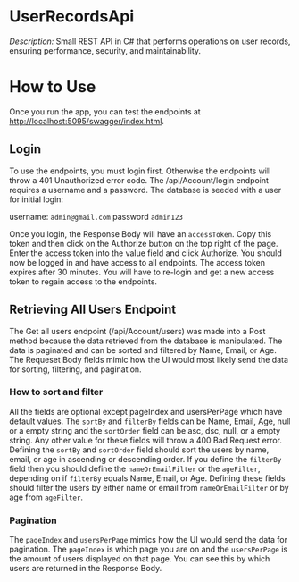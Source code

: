 # UserRecordsApi
*Description:* Small REST API in C# that performs operations on user records, ensuring performance, security, and maintainability.

# How to Use
Once you run the app, you can test the endpoints at [http://localhost:5095/swagger/index.html](http://localhost:5095/swagger/index.html).

## Login
To use the endpoints, you must login first. Otherwise the endpoints will throw a 401 Unauthorized error code. The /api/Account/login endpoint requires a username and a password. The database is seeded with a user for initial login: 

username: `admin@gmail.com` password `admin123`

Once you login, the Response Body will have an `accessToken`. Copy this token and then click on the Authorize button on the top right of the page. Enter the access token into the value field and click Authorize. You should now be logged in and have access to all endpoints. The access token expires after 30 minutes. You will have to re-login and get a new access token to regain access to the endpoints. 

## Retrieving All Users Endpoint
The Get all users endpoint (/api/Account/users) was made into a Post method because the data retrieved from the database is manipulated. The data is paginated and can be sorted and filtered by Name, Email, or Age. The Requeset Body fields mimic how the UI would most likely send the data for sorting, filtering, and pagination. 

### How to sort and filter
All the fields are optional except pageIndex and usersPerPage which have default values. The `sortBy` and `filterBy` fields can be Name, Email, Age, null or a empty string and the `sortOrder` field can be asc, dsc, null, or a empty string. Any other value for these fields will throw a 400 Bad Request error. Defining the `sortBy` and `sortOrder` field should sort the users by name, email, or age in ascending or descending order. If you define the `filterBy` field then you should define the `nameOrEmailFilter` or the `ageFilter`, depending on if `filterBy` equals Name, Email, or Age. Defining these fields should filter the users by either name or email from `nameOrEmailFilter` or by age from `ageFilter`.

### Pagination
The `pageIndex` and `usersPerPage` mimics how the UI would send the data for pagination. The `pageIndex` is which page you are on and the `usersPerPage` is the amount of users displayed on that page. You can see this by which users are returned in the Response Body.
